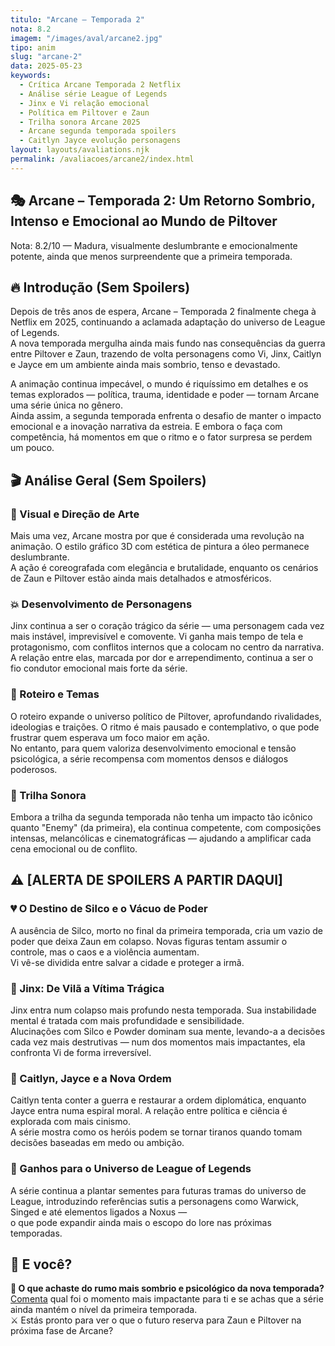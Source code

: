 ```yaml
---
titulo: "Arcane – Temporada 2"
nota: 8.2
imagem: "/images/aval/arcane2.jpg"
tipo: anim
slug: "arcane-2"
data: 2025-05-23
keywords:
  - Crítica Arcane Temporada 2 Netflix
  - Análise série League of Legends
  - Jinx e Vi relação emocional
  - Política em Piltover e Zaun
  - Trilha sonora Arcane 2025
  - Arcane segunda temporada spoilers
  - Caitlyn Jayce evolução personagens
layout: layouts/avaliations.njk
permalink: /avaliacoes/arcane2/index.html    
---
```


## 🎭 Arcane – Temporada 2: Um Retorno Sombrio, Intenso e Emocional ao Mundo de Piltover

Nota: 8.2/10 — Madura, visualmente deslumbrante e emocionalmente potente, ainda que menos surpreendente que a primeira temporada.

## 🔥 Introdução (Sem Spoilers)

Depois de três anos de espera, Arcane – Temporada 2 finalmente chega à Netflix em 2025, continuando a aclamada adaptação do universo de League of Legends.  
A nova temporada mergulha ainda mais fundo nas consequências da guerra entre Piltover e Zaun, trazendo de volta personagens como Vi, Jinx, Caitlyn e Jayce em um ambiente ainda mais sombrio, tenso e devastado.

A animação continua impecável, o mundo é riquíssimo em detalhes e os temas explorados — política, trauma, identidade e poder — tornam Arcane uma série única no gênero.  
Ainda assim, a segunda temporada enfrenta o desafio de manter o impacto emocional e a inovação narrativa da estreia. E embora o faça com competência, há momentos em que o ritmo e o fator surpresa se perdem um pouco.

## 🎬 Análise Geral (Sem Spoilers)

### 🎨 Visual e Direção de Arte

Mais uma vez, Arcane mostra por que é considerada uma revolução na animação. O estilo gráfico 3D com estética de pintura a óleo permanece deslumbrante.  
A ação é coreografada com elegância e brutalidade, enquanto os cenários de Zaun e Piltover estão ainda mais detalhados e atmosféricos.

### 💥 Desenvolvimento de Personagens

Jinx continua a ser o coração trágico da série — uma personagem cada vez mais instável, imprevisível e comovente. Vi ganha mais tempo de tela e protagonismo, com conflitos internos que a colocam no centro da narrativa.  
A relação entre elas, marcada por dor e arrependimento, continua a ser o fio condutor emocional mais forte da série.

### 🧠 Roteiro e Temas

O roteiro expande o universo político de Piltover, aprofundando rivalidades, ideologias e traições. O ritmo é mais pausado e contemplativo, o que pode frustrar quem esperava um foco maior em ação.  
No entanto, para quem valoriza desenvolvimento emocional e tensão psicológica, a série recompensa com momentos densos e diálogos poderosos.

### 🎵 Trilha Sonora

Embora a trilha da segunda temporada não tenha um impacto tão icônico quanto "Enemy" (da primeira), ela continua competente, com composições intensas, melancólicas e cinematográficas — ajudando a amplificar cada cena emocional ou de conflito.

## ⚠️ [ALERTA DE SPOILERS A PARTIR DAQUI]

### 💔 O Destino de Silco e o Vácuo de Poder

A ausência de Silco, morto no final da primeira temporada, cria um vazio de poder que deixa Zaun em colapso. Novas figuras tentam assumir o controle, mas o caos e a violência aumentam.  
Vi vê-se dividida entre salvar a cidade e proteger a irmã.

### 🧪 Jinx: De Vilã a Vítima Trágica

Jinx entra num colapso mais profundo nesta temporada. Sua instabilidade mental é tratada com mais profundidade e sensibilidade.  
Alucinações com Silco e Powder dominam sua mente, levando-a a decisões cada vez mais destrutivas — num dos momentos mais impactantes, ela confronta Vi de forma irreversível.

### 🚨 Caitlyn, Jayce e a Nova Ordem

Caitlyn tenta conter a guerra e restaurar a ordem diplomática, enquanto Jayce entra numa espiral moral. A relação entre política e ciência é explorada com mais cinismo.  
A série mostra como os heróis podem se tornar tiranos quando tomam decisões baseadas em medo ou ambição.

### 🧬 Ganhos para o Universo de League of Legends

A série continua a plantar sementes para futuras tramas do universo de League, introduzindo referências sutis a personagens como Warwick, Singed e até elementos ligados a Noxus —  
o que pode expandir ainda mais o escopo do lore nas próximas temporadas.

## 📢 E você?

**🧠 O que achaste do rumo mais sombrio e psicológico da nova temporada?**  
[Comenta](../../contacto.html) qual foi o momento mais impactante para ti e se achas que a série ainda mantém o nível da primeira temporada.  
⚔️ Estás pronto para ver o que o futuro reserva para Zaun e Piltover na próxima fase de Arcane?
